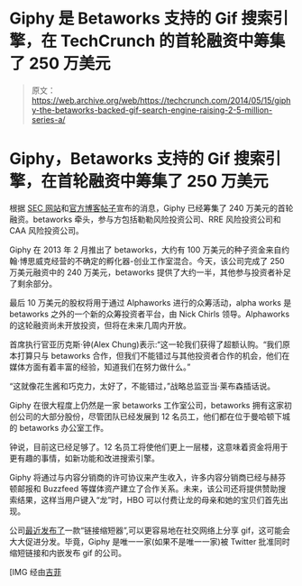 # Giphy 是 Betaworks 支持的 Gif 搜索引擎，在 TechCrunch 的首轮融资中筹集了 250 万美元

> 原文：<https://web.archive.org/web/https://techcrunch.com/2014/05/15/giphy-the-betaworks-backed-gif-search-engine-raising-2-5-million-series-a/>

# Giphy，Betaworks 支持的 Gif 搜索引擎，在首轮融资中筹集了 250 万美元

根据 [SEC 网站](https://web.archive.org/web/20230205144707/http://www.sec.gov/Archives/edgar/data/1571719/000157171914000001/xslFormDX01/primary_doc.xml)和[官方博客帖子](https://web.archive.org/web/20230205144707/http://blog.giphy.com/post/85819859049)宣布的消息，Giphy 已经筹集了 240 万美元的首轮融资。betaworks 牵头，参与方包括勒勒风险投资公司、RRE 风险投资公司和 CAA 风险投资公司。

Giphy 在 2013 年 2 月推出了 betaworks，大约有 100 万美元的种子资金来自约翰·博思威克经营的不确定的孵化器-创业工作室混合。今天，该公司完成了 250 万美元融资中的 240 万美元，betaworks 提供了大约一半，其他参与投资者补足了剩余部分。

最后 10 万美元的股权将用于通过 Alphaworks 进行的众筹活动，alpha works 是 betaworks 之外的一个新的众筹投资者平台，由 Nick Chirls 领导。Alphaworks 的这轮融资尚未开放投资，但将在未来几周内开放。

首席执行官亚历克斯·钟(Alex Chung)表示:“这一轮我们获得了超额认购。“我们原本打算只与 betaworks 合作，但我们不能错过与其他投资者合作的机会，他们在媒体方面有着丰富的经验，知道我们在努力做什么。”

“这就像花生酱和巧克力，太好了，不能错过，”战略总监亚当·莱布森插话说。

Giphy 在很大程度上仍然是一家 betaworks 工作室公司，betaworks 拥有这家初创公司的大部分股份，尽管团队已经发展到 12 名员工，他们都在位于曼哈顿下城的 betaworks 办公室工作。

钟说，目前这已经足够了。12 名员工将使他们更上一层楼，这意味着资金将用于更有趣的事情，如新功能和改进搜索引擎。

Giphy 将通过与内容分销商的许可协议来产生收入，许多内容分销商已经与赫芬顿邮报和 Buzzfeed 等媒体资产建立了合作关系。未来，该公司还将提供赞助搜索结果，这样当用户键入“龙”时，HBO 可以付费让龙的母亲和她的宝贝们首先出现。

公司[最近发布了](https://web.archive.org/web/20230205144707/https://techcrunch.com/2014/05/14/betaworks-backed-giphy-launches-gif-link-shortener-for-twitter-and-facebook/)一款“链接缩短器”,可以更容易地在社交网络上分享 gif，这可能会大大促进分发。毕竟，Giphy 是唯一一家(如果不是唯一一家)被 Twitter 批准同时缩短链接和内嵌发布 gif 的公司。

[IMG 经由[吉菲](https://web.archive.org/web/20230205144707/http://gph.is/13Er7Rs)